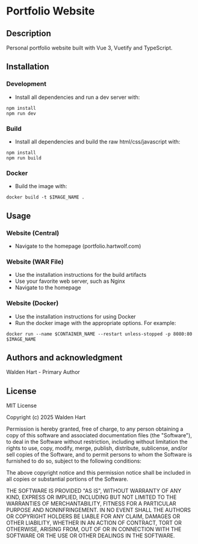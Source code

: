 # Portfolio Website

## Description
Personal portfolio website built with Vue 3, Vuetify and TypeScript.

## Installation
### Development
* Install all dependencies and run a dev server with:
```console
npm install
npm run dev
```
### Build
* Install all dependencies and build the raw html/css/javascript with:
```console
npm install
npm run build
```
### Docker
* Build the image with:
```console
docker build -t $IMAGE_NAME .
```
## Usage
### Website (Central)
* Navigate to the homepage (portfolio.hartwolf.com)

### Website (WAR File)
* Use the installation instructions for the build artifacts
* Use your favorite web server, such as Nginx
* Navigate to the homepage

### Website (Docker)
* Use the installation instructions for using Docker
* Run the docker image with the appropriate options. For example:
```console
docker run --name $CONTAINER_NAME --restart unless-stopped -p 8080:80 $IMAGE_NAME
```

## Authors and acknowledgment
Walden Hart - Primary Author

## License
MIT License

Copyright (c) 2025 Walden Hart

Permission is hereby granted, free of charge, to any person obtaining a copy
of this software and associated documentation files (the "Software"), to deal
in the Software without restriction, including without limitation the rights
to use, copy, modify, merge, publish, distribute, sublicense, and/or sell
copies of the Software, and to permit persons to whom the Software is
furnished to do so, subject to the following conditions:

The above copyright notice and this permission notice shall be included in all
copies or substantial portions of the Software.

THE SOFTWARE IS PROVIDED "AS IS", WITHOUT WARRANTY OF ANY KIND, EXPRESS OR
IMPLIED, INCLUDING BUT NOT LIMITED TO THE WARRANTIES OF MERCHANTABILITY,
FITNESS FOR A PARTICULAR PURPOSE AND NONINFRINGEMENT. IN NO EVENT SHALL THE
AUTHORS OR COPYRIGHT HOLDERS BE LIABLE FOR ANY CLAIM, DAMAGES OR OTHER
LIABILITY, WHETHER IN AN ACTION OF CONTRACT, TORT OR OTHERWISE, ARISING FROM,
OUT OF OR IN CONNECTION WITH THE SOFTWARE OR THE USE OR OTHER DEALINGS IN THE
SOFTWARE.
